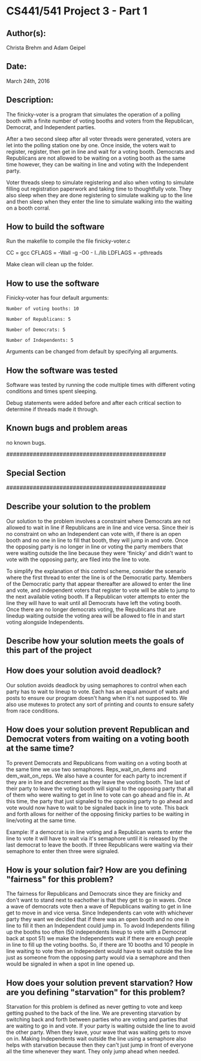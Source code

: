 # CS441/541 Project 3 - Part 1

## Author(s):

Christa Brehm and Adam Geipel


## Date:

March 24th, 2016


## Description:

The finicky-voter is a program that simulates the operation of a polling booth with a finite number of voting booths and voters from the Republican, Democrat, and Independent parties.

After a two second sleep after all voter threads were generated, voters are let into the polling station one by one. Once inside, the voters wait to register, register, then get in line and wait for a voting booth. Democrats and Republicans are not allowed to be waiting on a voting booth as the same time however, they can be waiting in line and voting with the Independent party.

Voter threads sleep to simulate registering and also when voting to simulate filling out registration paperwork and taking time to thoughtfully vote. They also sleep when they are done registering to simulate walking up to the line and then sleep when they enter the line to simulate walking into the waiting on a booth corral. 


## How to build the software

Run the makefile to compile the file finicky-voter.c

CC = gcc
CFLAGS = -Wall -g -O0 - I../lib
LDFLAGS = -pthreads

Make clean will clean up the folder.


## How to use the software

Finicky-voter has four default arguments:
	
	Number of voting booths: 10
	
	Number of Republicans: 5 
	
	Number of Democrats: 5
	
	Number of Independents: 5

Arguments can be changed from default by specifying all arguments.


## How the software was tested

Software was tested by running the code multiple times with different voting conditions and times spent sleeping.

Debug statements were added before and after each critical section to determine if threads made it through.


## Known bugs and problem areas

no known bugs.


################################################

## 		Special Section 	      ##

################################################

## Describe your solution to the problem
Our solution to the problem involves a constraint where Democrats are not allowed to wait in line if Republicans are in line and vice versa. Since their is no constraint on who an Independent can vote with, if there is an open booth and no one in line to fill that booth, they will jump in and vote.  Once the opposing party is no longer in line or voting the party members that were waiting outside the line because they were 'finicky' and didn't want to vote with the opposing party, are filed into the line to vote. 

To simplify the explanation of this control scheme, consider the scenario where the first thread to enter the line is of the Democratic party. Members of the Democratic party that appear thereafter are allowed to enter the line and vote, and independent voters that register to vote will be able to jump to the next available voting booth. If a Republican voter attempts to enter the line they will have to wait until all Democrats have left the voting booth.  Once there are no longer democrats voting, the Republicans that are linedup waiting outside the voting area will be allowed to file in and start voting alongside Independents.



##  Describe how your solution meets the goals of this part of the project  ##

## How does your solution avoid deadlock?

Our solution avoids deadlock by using semaphores to control when each party has to wait to lineup to vote. Each has an equal amount of waits and posts to ensure our program doesn't hang when it's not supposed to. We also use mutexes to protect any sort of printing and counts to ensure safety from race conditions. 


## How does your solution prevent Republican and Democrat voters from waiting on a voting booth at the same time?
To prevent Democrats and Republicans from waiting on a voting booth at the same time we use two semaphores. Reps_wait_on_dems and dem_wait_on_reps.  We also have a counter for each party to increment if they are in line and decrement as they leave the vooting booth. The last of their party to leave the voting booth will signal to the opposing party that all of them who were waiting to get in line to vote can go ahead and file in.  At this time, the party that just signaled to the opposing party to go ahead and vote would now have to wait to be signaled back in line to vote. This back and forth allows for neither of the opposing finicky parties to be waiting in line/voting at the same time.  

Example: If a democrat is in line voting and a Republican wants to enter the line to vote it will have to wait via it's semaphore until it is released by the last democrat to leave the booth. If three Republicans were waiting via their semaphore to enter then three were signaled. 

## How is your solution fair? How are you defining "fairness" for this problem?

The fairness for Republicans and Democrats since they are finicky and don't want to stand next to eachother is that they get to go in waves. Once a wave of democrats vote then a wave of Republicans waiting to get in line get to move in and vice versa. Since Independents can vote with whichever party they want we decided that if there was an open booth and no one in line to fill it then an Independent could jump in. To avoid Independents filling up the booths too often (50 independents lineup to vote with a Democrat back at spot 51) we make the Independents wait if there are enough people in line to fill up the voting booths. So, if there are 10 booths and 10 people in line waiting to vote then an Independent would have to wait outside the line just as someone from the opposing party would via a semaphore and then would be signaled in when a spot in line opened up.  



## How does your solution prevent starvation? How are you defining "starvation" for this problem?

Starvation for this problem is defined as never getting to vote and keep getting pushed to the back of the line. We are preventing starvation by switching back and forth between parties who are voting and parties that are waiting to go in and vote. If your party is waiting outside the line to avoid the other party. When they leave, your wave that was waiting gets to move on in. Making Independents wait outside the line using a semaphore also helps with starvation because then they can't just jump in front of everyone all the time whenever they want. They only jump ahead when needed. 



